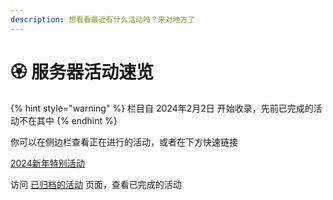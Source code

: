 ```yaml
---
description: 想看看最近有什么活动吗？来对地方了
---
```


# 🏵 服务器活动速览

{% hint style="warning" %}
栏目自 2024年2月2日 开始收录，先前已完成的活动不在其中
{% endhint %}

你可以在侧边栏查看正在进行的活动，或者在下方快速链接

[2024新年特别活动](2024-xin-nian-te-bie-huo-dong.md)

访问 [已归档的活动](yi-gui-dang-de-huo-dong/) 页面，查看已完成的活动
